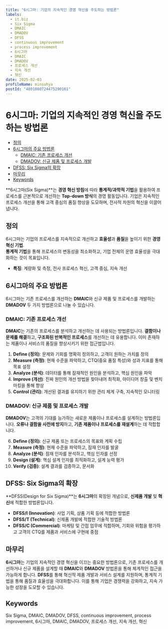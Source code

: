 ```yaml
---
title: "6시그마: 기업의 지속적인 경영 혁신을 주도하는 방법론"
labels:
  - it.biz
  - Six Sigma
  - DMAIC
  - DMADOV
  - DFSS
  - continuous improvement
  - process improvement
  - 6시그마
  - DMAIC
  - DMADOV
  - 프로세스 개선
  - 지속 개선
  - 혁신
date: 2025-02-03
profileName: minsuhya
postId: "4801080724475290161"
---
```


# 6시그마: 기업의 지속적인 경영 혁신을 주도하는 방법론

<!-- mtoc-start -->

- [정의](#정의)
- [6시그마의 주요 방법론](#6시그마의-주요-방법론)
  - [DMAIC: 기존 프로세스 개선](#dmaic-기존-프로세스-개선)
  - [DMADOV: 신규 제품 및 프로세스 개발](#dmadov-신규-제품-및-프로세스-개발)
- [DFSS: Six Sigma의 확장](#dfss-six-sigma의-확장)
- [마무리](#마무리)
- [Keywords](#keywords)

<!-- mtoc-end -->

**6시그마(Six Sigma)**는 **경영 혁신 방침**에 따라 **통계적/과학적 기법**을 활용하여 프로세스를 근본적으로 개선하는 **Top-down 방식**의 경영 활동입니다. 기업은 지속적인 프로세스 개선을 통해 고객 중심의 품질 향상을 도모하며, 전사적 차원의 혁신을 이끌어 냅니다.

## 정의

6시그마는 기업의 프로세스를 지속적으로 개선하고 **효율성**과 **품질**을 높이기 위한 **경영 혁신 기법**. \
**통계적 기법**을 통해 프로세스의 변동성을 최소화하고, 기업 전체의 운영 효율성을 극대화하는 것이 목표입니다.

- **특징**: 계량화 및 측정, 전사 프로세스 혁신, 고객 중심, 지속 개선

## 6시그마의 주요 방법론

6시그마는 기존 프로세스를 개선하는 **DMAIC**와 신규 제품 및 프로세스를 개발하는 **DMADOV** 두 가지 방법론으로 나눌 수 있습니다.

### DMAIC: 기존 프로세스 개선

**DMAIC**는 기존의 프로세스를 분석하고 개선하는 데 사용되는 방법론입니다. **결함이나 문제를 해결**하고, **구조화된 반복적인 프로세스**를 개선하는 데 유용합니다. 이미 존재하는 제품이나 서비스의 품질을 향상시키기 위한 접근법입니다.

1. **Define (정의)**: 문제와 기회를 명확히 정의하고, 고객이 원하는 가치를 정의
2. **Measure (측정)**: 현재 수준을 파악하고, CTQ(중요 품질 특성)와 성과 지표를 통해 목표 설정
3. **Analyze (분석)**: 데이터를 통해 잠재적인 원인을 분석하고, 핵심 원인을 파악
4. **Improve (개선)**: 진짜 원인의 개선 방법을 찾아내어 최적화, 아이디어 창출 및 벤치마킹을 통해 향상
5. **Control (관리)**: 개선된 결과를 유지하기 위한 관리 체계 구축, 지속적인 모니터링

### DMADOV: 신규 제품 및 프로세스 개발

**DMADOV**는 고객의 기대를 능가하는 새로운 제품이나 프로세스를 설계하는 방법론입니다. **오류나 결함을 사전에 방지**하고, **기존 제품이나 프로세스를 재설계**하는 데 적합합니다.

6. **Define (정의)**: 신규 제품 또는 프로세스의 목표와 계획 수립
7. **Measure (측정)**: 현재 수준을 파악하고, 잠재 인자를 발굴
8. **Analyze (분석)**: 잠재 인자를 분석하고, 핵심 인자를 선정
9. **Design (설계)**: 핵심 설계 인자를 최적화하고, 설계 능력 평가
10. **Verify (검증)**: 설계 결과를 검증하고, 문서화

## DFSS: Six Sigma의 확장

**DFSS(Design for Six Sigma)**는 **6시그마**의 확장된 개념으로, **신제품 개발** 및 **혁신**에 적합한 방법론입니다.

- **DFSS/I (Innovation)**: 사업 기획, 상품 기획 등에 적합한 방법론
- **DFSS/T (Technical)**: 신제품 개발에 적합한 기술적 방법론
- **DFSS/C (Commercial)**: 마케팅 및 간접 업무에 적합하며, 기회와 위험을 평가하고 고객의 CTQ를 제품과 서비스에 구현에 중점

## 마무리

**6시그마**는 기업의 지속적인 경영 혁신을 이끄는 중요한 방법론으로, 기존 프로세스를 개선하거나 신규 제품을 설계할 때 **DMAIC**와 **DMADOV** 방법론을 통해 체계적인 접근을 가능하게 합니다. **DFSS**를 통해 혁신적 제품 개발과 서비스 설계를 지원하며, 통계적 기법을 통해 품질과 효율성을 극대화합니다. 이를 통해 기업은 경쟁력을 강화하고, 지속 가능한 성장을 도모할 수 있습니다.

## Keywords

Six Sigma, DMAIC, DMADOV, DFSS, continuous improvement, process improvement, 6시그마, DMAIC, DMADOV, 프로세스 개선, 지속 개선, 혁신
